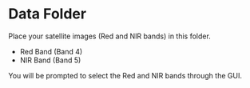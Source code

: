 # Data Folder

Place your satellite images (Red and NIR bands) in this folder. 
- Red Band (Band 4)
- NIR Band (Band 5)

You will be prompted to select the Red and NIR bands through the GUI.
